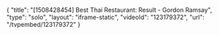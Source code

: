 {
    "title": "[1508428454] Best Thai Restaurant: Result - Gordon Ramsay",
    "type": "solo",
    "layout": "iframe-static",
    "videoId": "123179372",
    "url": "\/tvpembed\/123179372"
}